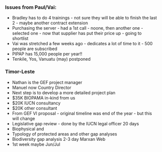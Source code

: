 ### Issues from Paul/Vai:  
- Bradley has to do 4 trainings - not sure they will be able to finish the last 2 - maybe another contract extension  
- Purchasing the server - had a 1st call - noone, then another one - selected one - now that supplier has put their price up - going to shortlist  
- Vai was stretched a few weeks ago - dedicates a lot of time to it - 500 people are subscribed  
- PIPAP has 15,000 people per year!!  
- Tenkile, Yos, Vanuatu (may) postponed  

### Timor-Leste  
- Nathan is the GEF project manager  
- Manuel now Country Director  
- Next step is to develop a more detailed project plan  
- $35K BIOPAMA in-kind from us  
- $20K IUCN consultancy  
- $20K other consultant  
- From GEF VI proposal - original timeline was end of the year - but this will change  
- Legislative gap review - done by the IUCN legal officer 20 days  
- Biophysical and  
- Typology of protected areas and other gap analyses  
- Biodiversity gap analysis 2-3 day Marxan Web  
- 1st week maybe Jun/Jul  
